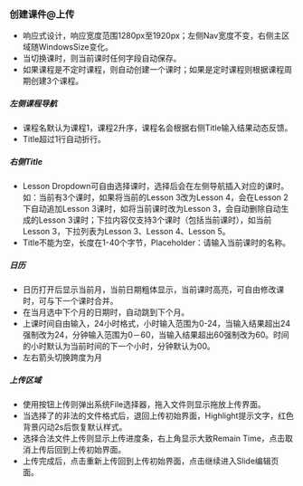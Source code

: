 ### 创建课件@上传
* 响应式设计，响应宽度范围1280px至1920px；左侧Nav宽度不变，右侧主区域随WindowsSize变化。
* 当切换课时，则当前课时任何字段自动保存。
* 如果课程是不定时课程，则自动创建一个课时；如果是定时课程则根据课程周期创建3个课程。

##### 左侧课程导航
* 课程名默认为课程1，课程2升序，课程名会根据右侧Title输入结果动态反馈。
* Title超过1行自动折行。

##### 右侧Title
* Lesson Dropdown可自由选择课时，选择后会在左侧导航插入对应的课时。如：当前有3个课时，如果将当前的Lesson 3改为Lesson 4，会在Lesson 2下自动追加Lesson 3课时，如将当前课时改为Lesson 3，会自动删除自动生成的Lesson 3课时；下拉内容仅支持3个课时（包括当前课时），如当前Lesson 3，下拉列表为Lesson 3、Lesson 4、Lesson 5。
* Title不能为空，长度在1-40个字节，Placeholder：请输入当前课时的名称。

##### 日历
* 日历打开后显示当前月，当前日期粗体显示，当前课时高亮，可自由修改课时，可与下一个课时合并。
* 在当月选中下个月的日期时，自动跳到下个月。
* 上课时间自由输入，24小时格式，小时输入范围为0-24，当输入结果超出24强制改为24，分钟输入范围为0－60，当输入结果超出60强制改为60。时间的小时默认为当前时间的下一个小时，分钟默认为00。
* 左右箭头切换跨度为月

##### 上传区域
* 使用按钮上传则弹出系统File选择器，拖入文件则显示拖放上传界面。
* 当选择了的非法的文件格式后，退回上传初始界面，Highlight提示文字，红色背景闪动2s后恢复默认样式。
* 选择合法文件上传则显示上传进度条，右上角显示大致Remain Time，点击取消上传后回到上传初始界面。
* 上传完成后，点击重新上传回到上传初始界面，点击继续进入Slide编辑页面。